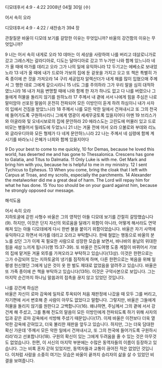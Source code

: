 디모데후서 4:9 - 4:22 
2008년 04월 30일 (수)

어서 속히 오라



디모데후서 4:9 - 4:22 / 새찬송가 394 장


관찰질문
바울이 디모데 보기를 갈망한 이유는 무엇입니까?
바울의 강건함의 이유는 무엇입니까? 

9 너는 어서 속히 내게로 오라 10 데마는 이 세상을 사랑하여 나를 버리고 데살로니가로 갔고 그레스게는 갈라디아로, 디도는 달마디아로 갔고 11 누가만 나와 함께 있느니라 네가 올 때에 마가를 데리고 오라 그가 나의 일에 유익하니라 12 두기고는 에베소로 보내었노라 
13 네가 올 때에 내가 드로아 가보의 집에 둔 겉옷을 가지고 오고 또 책은 특별히 가죽 종이에 쓴 것을 가져오라 14 구리 세공업자 알렉산더가 내게 해를 많이 입혔으매 주께서 그 행한 대로 그에게 갚으시리니 15 너도 그를 주의하라 그가 우리 말을 심히 대적하였느니라 16 내가 처음 변명할 때에 나와 함께 한 자가 하나도 없고 다 나를 버렸으나 그들에게 허물을 돌리지 않기를 원하노라 17 주께서 내 곁에 서서 나에게 힘을 주심은 나로 말미암아 선포된 말씀이 온전히 전파되어 모든 이방인이 듣게 하려 하심이니 내가 사자의 입에서 건짐을 받았느니라 18 주께서 나를 모든 악한 일에서 건져내시고 또 그의 천국에 들어가도록 구원하시리니 그에게 영광이 세세무궁토록 있을지어다 아멘 19 브리스가와 아굴라와 및 오네시보로의 집에 문안하라 20 에라스도는 고린도에 머물러 있고 드로비모는 병들어서 밀레도에 두었노니 21 너는 겨울 전에 어서 오라 으불로와 부데와 리노와 글라우디아와 모든 형제가 다 네게 문안하느니라 
22 나는 주께서 네 심령에 함께 계시기를 바라노니 은혜가 너희와 함께 있을지어다 

9 Do your best to come to me quickly, 10 for Demas, because he loved this world, has deserted me and has gone to Thessalonica. Crescens has gone to Galatia, and Titus to Dalmatia. 11 Only Luke is with me. Get Mark and bring him with you, because he is helpful to me in my ministry. 12 I sent Tychicus to Ephesus. 13 When you come, bring the cloak that I left with Carpus at Troas, and my scrolls, especially the parchments. 14 Alexander the metalworker did me a great deal of harm. The Lord will repay him for what he has done. 15 You too should be on your guard against him, because he strongly opposed our message.

해석도움





어서 속히 오라  
지하토굴에 갇힌 사형수 바울은 그의 영적인 아들 디모데 보기를 간절히 갈망했습니다(9). 하지만, 이것은 단지 자신의 외로움을 달래기 위함이 아니라, 어떻게 해서라도 연약해져 있는 아들 디모데에게 다시 한번 불을 붙이기 위함이었습니다. 바울은 자기 사역에 유익하다고 하면서 마가를 데리고 오라고 부탁합니다. 한때 철없는 행동으로 바울의 분노를 샀던 그가 이제 꼭 필요한 사람으로 성장한 모습을 보면서, 바나바의 용납의 위대한 힘을 새삼 느끼게 됩니다(행 15:37-39). 또 바울은 전도여행 도중 계절이 바뀌어서 가보의 집에 맡겨둔 겨울 외투를 가져오라고 부탁하고 있습니다(13상). 이것은 한편으로는 그가 수감되어 있는 지하토굴의 냉기를 짐작하게 하며, 다른 한편으로는 복음을 위해 일평생 헌신했던 그에게 남은 것이 옷 한 벌도 제대로 없었음을 알려주고 있습니다. 바울은 또 가죽 종이에 쓴 책을 부탁하고 있습니다(13하). 이것은 구약사본으로 보입니다. 그는 마지막 순간까지 하나님 말씀과의 접촉을 끊지 않고 있었던 것입니다. 

나를 강건케 하심은  
바울은 자신이 로마 감옥에 일차로 투옥되어 처음 재판정에 나갔을 때 모두 그를 버리고, 자기편에 서서 변호해 준 사람이 아무도 없었다고 말합니다. 그렇지만, 바울은 그들에게 허물을 돌리지 않기를 원한다고 고백합니다(16). 왜냐하면, 주님께서 그의 곁에 서서 강건케 해 주셨고, 그를 통해 전도의 말씀이 모든 이방인에게 전파되도록 하기 위해 사자의 입과 같은 로마 감옥에서 석방해 주셨기 때문입니다(17). 이제 바울은 이전보다 더욱 열악한 감옥에 갇혀있고, 더욱 불리한 재판을 앞두고 있습니다. 하지만, 그는 더욱 담대한 확신 가운데 ‘주께서 모든 악한 일에서 건져내시고, 또 그의 천국에 들어가도록 구원하시리라’라고 선포합니다(18). 구원의 확신이 있는 그에게 두려움을 줄 수 있는 것은 아무것도 없었습니다. 한편, 이 서신의 마지막 부분에는 수많은 동역자들의 이름이 등장하고 있습니다. 그는 비록 혼자 갇혀 있었지만, 동역자들과 교통이 끊어진 적은 없었던 것입니다. 이처럼 사람을 소중히 여기는 모습은 바울이 끝까지 승리자의 삶을 살 수 있었던 비결을 보여줍니다.